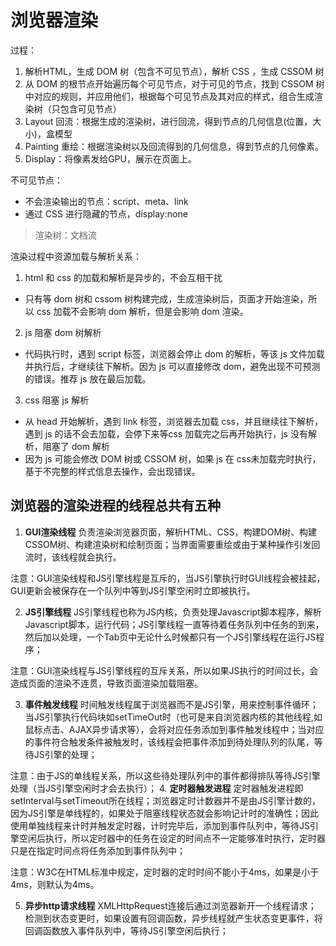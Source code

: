 # 浏览器渲染
过程：
1. 解析HTML，生成 DOM 树（包含不可见节点），解析 CSS ，生成 CSSOM 树
2. 从 DOM 的根节点开始遍历每个可见节点，对于可见的节点，找到 CSSOM 树中对应的规则，并应用他们，根据每个可见节点及其对应的样式，组合生成渲染树（只包含可见节点）
3. Layout 回流：根据生成的渲染树，进行回流，得到节点的几何信息(位置，大小)，盒模型
4. Painting 重绘：根据渲染树以及回流得到的几何信息，得到节点的几何像素。
5. Display：将像素发给GPU，展示在页面上。

不可见节点：
- 不会渲染输出的节点：script、meta、link
- 通过 CSS 进行隐藏的节点，display:none

> 渲染树：文档流

渲染过程中资源加载与解析关系：
1. html 和 css 的加载和解析是异步的，不会互相干扰
- 只有等 dom 树和 cssom 树构建完成，生成渲染树后，页面才开始渲染，所以 css 加载不会影响 dom 解析，但是会影响 dom 渲染。
2. js 阻塞 dom 树解析
- 代码执行时，遇到 script 标签，浏览器会停止 dom 的解析，等该 js 文件加载并执行后，才继续往下解析。因为 js 可以直接修改 dom，避免出现不可预测的错误。推荐 js 放在最后加载。
3. css 阻塞 js 解析
- 从 head 开始解析，遇到 link 标签，浏览器去加载 css，并且继续往下解析，遇到 js 的话不会去加载，会停下来等css 加载完之后再开始执行，js 没有解析，阻塞了 dom 解析
- 因为 js 可能会修改 DOM 树或 CSSOM 树，如果 js 在 css未加载完时执行，基于不完整的样式信息去操作，会出现错误。

## 浏览器的渲染进程的线程总共有五种
1. **GUI渲染线程**
负责渲染浏览器页面，解析HTML、CSS，构建DOM树、构建CSSOM树、构建渲染树和绘制页面；当界面需要重绘或由于某种操作引发回流时，该线程就会执行。

注意：GUI渲染线程和JS引擎线程是互斥的，当JS引擎执行时GUI线程会被挂起，GUI更新会被保存在一个队列中等到JS引擎空闲时立即被执行。

2. **JS引擎线程**
JS引擎线程也称为JS内核，负责处理Javascript脚本程序，解析Javascript脚本，运行代码；JS引擎线程一直等待着任务队列中任务的到来，然后加以处理，一个Tab页中无论什么时候都只有一个JS引擎线程在运行JS程序；

注意：GUI渲染线程与JS引擎线程的互斥关系，所以如果JS执行的时间过长，会造成页面的渲染不连贯，导致页面渲染加载阻塞。

3. **事件触发线程**
时间触发线程属于浏览器而不是JS引擎，用来控制事件循环；当JS引擎执行代码块如setTimeOut时（也可是来自浏览器内核的其他线程,如鼠标点击、AJAX异步请求等），会将对应任务添加到事件触发线程中；当对应的事件符合触发条件被触发时，该线程会把事件添加到待处理队列的队尾，等待JS引擎的处理；

注意：由于JS的单线程关系，所以这些待处理队列中的事件都得排队等待JS引擎处理（当JS引擎空闲时才会去执行）；
4. **定时器触发进程**
定时器触发进程即setInterval与setTimeout所在线程；浏览器定时计数器并不是由JS引擎计数的，因为JS引擎是单线程的，如果处于阻塞线程状态就会影响记计时的准确性；因此使用单独线程来计时并触发定时器，计时完毕后，添加到事件队列中，等待JS引擎空闲后执行，所以定时器中的任务在设定的时间点不一定能够准时执行，定时器只是在指定时间点将任务添加到事件队列中；

注意：W3C在HTML标准中规定，定时器的定时时间不能小于4ms，如果是小于4ms，则默认为4ms。

5. **异步http请求线程**
XMLHttpRequest连接后通过浏览器新开一个线程请求；
检测到状态变更时，如果设置有回调函数，异步线程就产生状态变更事件，将回调函数放入事件队列中，等待JS引擎空闲后执行；
